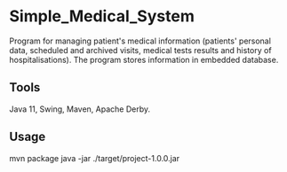 # Simple_Medical_System
Program for managing patient's medical information (patients' personal data, scheduled and archived visits, medical tests results and history of hospitalisations). The program stores information in embedded database.

## Tools
Java 11, Swing, Maven, Apache Derby. 

## Usage
mvn package
java -jar ./target/project-1.0.0.jar
